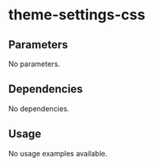 # theme-settings-css



## Parameters

No parameters.

## Dependencies

No dependencies.

## Usage

No usage examples available.


